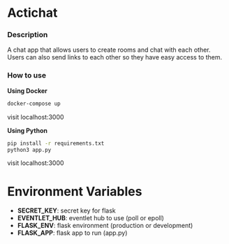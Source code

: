 # Actichat

### Description
A chat app that allows users to create rooms and chat with each other. Users can also send links to each other so they have easy access to them.

### How to use

**Using Docker**
```bash
docker-compose up
```
visit localhost:3000

**Using Python**
```bash
pip install -r requirements.txt
python3 app.py
```
visit localhost:3000

# Environment Variables
- **SECRET_KEY**: secret key for flask
- **EVENTLET_HUB**: eventlet hub to use (poll or epoll)
- **FLASK_ENV**: flask environment (production or development)
- **FLASK_APP**: flask app to run (app.py)
